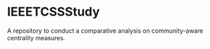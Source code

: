 # IEEETCSSStudy
A repository to conduct a comparative analysis on community-aware centrality measures.
